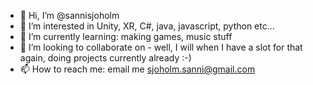 - 👋 Hi, I’m @sannisjoholm
- 👀 I’m interested in Unity, XR, C#, java, javascript, python etc...
- 🌱 I’m currently learning: making games, music stuff
- 💞️ I’m looking to collaborate on - well, I will when I have a slot for that again, doing projects currently already :-)
- 📫 How to reach me: email me sjoholm.sanni@gmail.com

